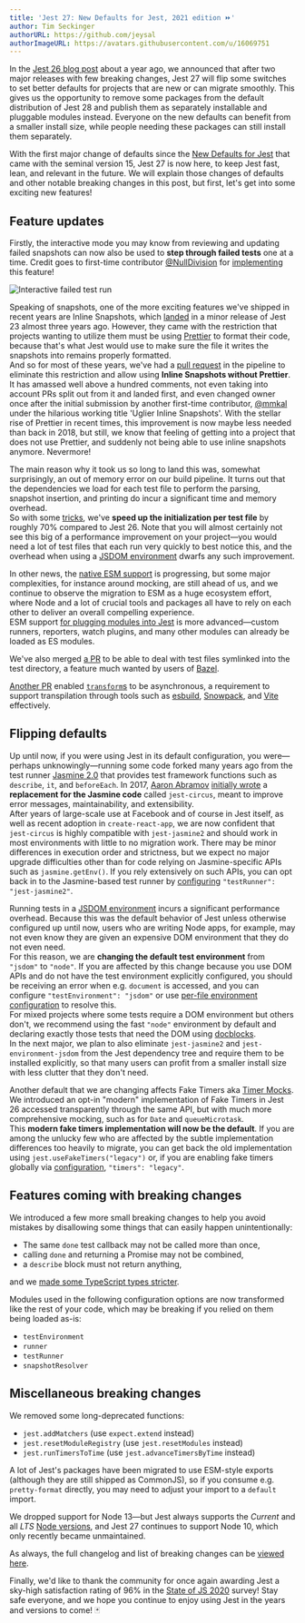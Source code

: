```yaml
---
title: 'Jest 27: New Defaults for Jest, 2021 edition ⏩'
author: Tim Seckinger
authorURL: https://github.com/jeysal
authorImageURL: https://avatars.githubusercontent.com/u/16069751
---
```


In the [Jest 26 blog post](/blog/2020/05/05/jest-26) about a year ago, we announced that after two major releases with few breaking changes, Jest 27 will flip some switches to set better defaults for projects that are new or can migrate smoothly. This gives us the opportunity to remove some packages from the default distribution of Jest 28 and publish them as separately installable and pluggable modules instead. Everyone on the new defaults can benefit from a smaller install size, while people needing these packages can still install them separately.

With the first major change of defaults since the [New Defaults for Jest](/blog/2016/09/01/jest-15) that came with the seminal version 15, Jest 27 is now here, to keep Jest fast, lean, and relevant in the future. We will explain those changes of defaults and other notable breaking changes in this post, but first, let's get into some exciting new features!

<!--truncate-->

## Feature updates

Firstly, the interactive mode you may know from reviewing and updating failed snapshots can now also be used to **step through failed tests** one at a time. Credit goes to first-time contributor [@NullDivision](https://github.com/NullDivision) for [implementing](https://github.com/facebook/jest/pull/10858) this feature!

![Interactive failed test run](/img/blog/27-interactive-failures.png)

Speaking of snapshots, one of the more exciting features we've shipped in recent years are Inline Snapshots, which [landed](https://github.com/facebook/jest/pull/6380) in a minor release of Jest 23 almost three years ago. However, they came with the restriction that projects wanting to utilize them must be using [Prettier](https://prettier.io/) to format their code, because that's what Jest would use to make sure the file it writes the snapshots into remains properly formatted.  
And so for most of these years, we've had a [pull request](https://github.com/facebook/jest/pull/7792) in the pipeline to eliminate this restriction and allow using **Inline Snapshots without Prettier**. It has amassed well above a hundred comments, not even taking into account PRs split out from it and landed first, and even changed owner once after the initial submission by another first-time contributor, [@mmkal](https://github.com/mmkal) under the hilarious working title 'Uglier Inline Snapshots'. With the stellar rise of Prettier in recent times, this improvement is now maybe less needed than back in 2018, but still, we know that feeling of getting into a project that does not use Prettier, and suddenly not being able to use inline snapshots anymore. Nevermore!

The main reason why it took us so long to land this was, somewhat surprisingly, an out of memory error on our build pipeline. It turns out that the dependencies we load for each test file to perform the parsing, snapshot insertion, and printing do incur a significant time and memory overhead.  
So with some [tricks](https://github.com/facebook/jest/issues/9898), we've **speed up the initialization per test file** by roughly 70% compared to Jest 26. Note that you will almost certainly not see this big of a performance improvement on your project—you would need a lot of test files that each run very quickly to best notice this, and the overhead when using a [JSDOM environment](/docs/configuration#testenvironment-string) dwarfs any such improvement.

In other news, the [native ESM support](https://github.com/facebook/jest/issues/9430) is progressing, but some major complexities, for instance around mocking, are still ahead of us, and we continue to observe the migration to ESM as a huge ecosystem effort, where Node and a lot of crucial tools and packages all have to rely on each other to deliver an overall compelling experience.  
ESM support [for plugging modules into Jest](https://github.com/facebook/jest/issues/11167) is more advanced—custom runners, reporters, watch plugins, and many other modules can already be loaded as ES modules.

We've also merged [a PR](https://github.com/facebook/jest/pull/9351) to be able to deal with test files symlinked into the test directory, a feature much wanted by users of [Bazel](https://bazel.build/).

[Another PR](https://github.com/facebook/jest/issues/9504) enabled [`transform`s](/docs/configuration#transform-objectstring-pathtotransformer--pathtotransformer-object) to be asynchronous, a requirement to support transpilation through tools such as [esbuild](https://esbuild.github.io/), [Snowpack](https://www.snowpack.dev/), and [Vite](https://vitejs.dev/) effectively.

## Flipping defaults

Up until now, if you were using Jest in its default configuration, you were—perhaps unknowingly—running some code forked many years ago from the test runner [Jasmine 2.0](https://jasmine.github.io/2.0/introduction) that provides test framework functions such as `describe`, `it`, and `beforeEach`. In 2017, [Aaron Abramov](https://github.com/aaronabramov) [initially wrote](https://github.com/facebook/jest/pull/3668) a **replacement for the Jasmine code** called `jest-circus`, meant to improve error messages, maintainability, and extensibility.  
After years of large-scale use at Facebook and of course in Jest itself, as well as recent adoption in `create-react-app`, we are now confident that `jest-circus` is highly compatible with `jest-jasmine2` and should work in most environments with little to no migration work. There may be minor differences in execution order and strictness, but we expect no major upgrade difficulties other than for code relying on Jasmine-specific APIs such as `jasmine.getEnv()`. If you rely extensively on such APIs, you can opt back in to the Jasmine-based test runner by [configuring](/docs/configuration#testrunner-string) `"testRunner": "jest-jasmine2"`.

Running tests in a [JSDOM environment](/docs/configuration#testenvironment-string) incurs a significant performance overhead. Because this was the default behavior of Jest unless otherwise configured up until now, users who are writing Node apps, for example, may not even know they are given an expensive DOM environment that they do not even need.  
For this reason, we are **changing the default test environment** from `"jsdom"` to `"node"`. If you are affected by this change because you use DOM APIs and do not have the test environment explicitly configured, you should be receiving an error when e.g. `document` is accessed, and you can configure `"testEnvironment": "jsdom"` or use [per-file environment configuration](/docs/configuration#testenvironment-string) to resolve this.  
For mixed projects where some tests require a DOM environment but others don't, we recommend using the fast `"node"` environment by default and declaring exactly those tests that need the DOM using [docblocks](/docs/configuration#testenvironment-string).  
In the next major, we plan to also eliminate `jest-jasmine2` and `jest-environment-jsdom` from the Jest dependency tree and require them to be installed explicitly, so that many users can profit from a smaller install size with less clutter that they don't need.

Another default that we are changing affects Fake Timers aka [Timer Mocks](/docs/timer-mocks). We introduced an opt-in "modern" implementation of Fake Timers in Jest 26 accessed transparently through the same API, but with much more comprehensive mocking, such as for `Date` and `queueMicrotask`.  
This **modern fake timers implementation will now be the default**. If you are among the unlucky few who are affected by the subtle implementation differences too heavily to migrate, you can get back the old implementation using `jest.useFakeTimers("legacy")` or, if you are enabling fake timers globally via [configuration](/docs/configuration#timers-string), `"timers": "legacy"`.

## Features coming with breaking changes

We introduced a few more small breaking changes to help you avoid mistakes by disallowing some things that can easily happen unintentionally:

- The same `done` test callback may not be called more than once,
- calling `done` and returning a Promise may not be combined,
- a `describe` block must not return anything,

and we [made some TypeScript types stricter](https://github.com/facebook/jest/pull/10512).

Modules used in the following configuration options are now transformed like the rest of your code, which may be breaking if you relied on them being loaded as-is:

- `testEnvironment`
- `runner`
- `testRunner`
- `snapshotResolver`

## Miscellaneous breaking changes

We removed some long-deprecated functions:

- `jest.addMatchers` (use `expect.extend` instead)
- `jest.resetModuleRegistry` (use `jest.resetModules` instead)
- `jest.runTimersToTime` (use `jest.advanceTimersByTime` instead)

A lot of Jest's packages have been migrated to use ESM-style exports (although they are still shipped as CommonJS), so if you consume e.g. `pretty-format` directly, you may need to adjust your import to a `default` import.

We dropped support for Node 13—but Jest always supports the _Current_ and all _LTS_ [Node versions](https://nodejs.org/en/about/releases/), and Jest 27 continues to support Node 10, which only recently became unmaintained.

As always, the full changelog and list of breaking changes can be [viewed here](https://github.com/facebook/jest/blob/main/CHANGELOG.md#2700).

Finally, we'd like to thank the community for once again awarding Jest a sky-high satisfaction rating of 96% in the [State of JS 2020](https://2020.stateofjs.com/en-US/technologies/testing/) survey! Stay safe everyone, and we hope you continue to enjoy using Jest in the years and versions to come! 🃏
